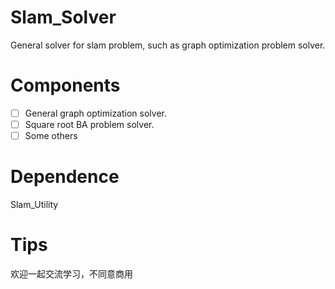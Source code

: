 # Slam_Solver
General solver for slam problem, such as graph optimization problem solver.

# Components
- [ ] General graph optimization solver.
- [ ] Square root BA problem solver.
- [ ] Some others

# Dependence
Slam_Utility

# Tips
欢迎一起交流学习，不同意商用

